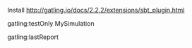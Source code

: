 
Install http://gatling.io/docs/2.2.2/extensions/sbt_plugin.html

gatling:testOnly MySimulation

gatling:lastReport